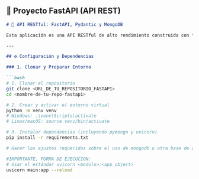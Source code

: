 ## 📄 Proyecto FastAPI (API REST)

```markdown
# 🚀 API RESTful: FastAPI, Pydantic y MongoDB

Esta aplicación es una API RESTful de alto rendimiento construida con **FastAPI** y **Uvicorn**. La arquitectura está modularizada en tres capas (`main.py`, `post.py`, `database.py`) para una mejor separación de responsabilidades. Utiliza **MongoDB** para la persistencia.

---

## ⚙️ Configuración y Dependencias

### 1. Clonar y Preparar Entorno

```bash
# 1. Clonar el repositorio
git clone <URL_DE_TU_REPOSITORIO_FASTAPI>
cd <nombre-de-tu-repo-fastapi>

# 2. Crear y activar el entorno virtual
python -m venv venv
# Windows: .\venv\Scripts\activate
# Linux/macOS: source venv/bin/activate

# 3. Instalar dependencias (incluyendo pymongo y uvicorn)
pip install -r requirements.txt

# Hacer los ajustes requeridos sobre el uso de mongodb u otra base de datos local o en la nube.

#IMPORTANTE, FORMA DE EJECUCION:
# Usar el estándar uvicorn <modulo>:<app_object>
uvicorn main:app --reload
